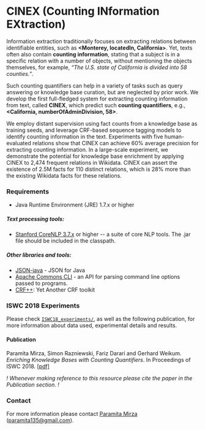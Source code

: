 # CINEX (Counting INformation EXtraction)

Information extraction traditionally focuses on extracting relations between identifiable entities, such as **<Monterey, locatedIn, California>**. Yet, texts often also contain **counting information**, stating that a subject is in a specific relation with a number of objects, without mentioning the objects themselves, for example, *“The U.S. state of California is divided into 58 counties.”*. 

Such counting quantifiers can help in a variety of tasks such as query answering or knowledge base curation, but are neglected by prior work. We develop the first full-fledged system for extracting counting information from text, called **CINEX**, which predict such **counting quantifiers**, e.g., **<California, numberOfAdminDivision, 58>**. 

We employ distant supervision using fact counts from a knowledge base as training seeds, and leverage CRF-based sequence tagging models to identify counting information in the text. Experiments with five human-evaluated relations show that CINEX can achieve 60% average precision for extracting counting information. In a large-scale experiment, we demonstrate the potential for knowledge base enrichment by applying CINEX to 2,474 frequent relations in Wikidata. CINEX can assert the existence of 2.5M facts for 110 distinct relations, which is 28% more than the existing Wikidata facts for these relations.

### Requirements
* Java Runtime Environment (JRE) 1.7.x or higher

##### Text processing tools:
* [Stanford CoreNLP 3.7.x](http://stanfordnlp.github.io/CoreNLP/) or higher -- a suite of core NLP tools. The .jar file should be included in the classpath.

##### Other libraries and tools:
* [JSON-java](https://mvnrepository.com/artifact/org.json/json) - JSON for Java
* [Apache Commons CLI](https://commons.apache.org/proper/commons-cli/) - an API for parsing command line options passed to programs.
* [CRF++](https://taku910.github.io/crfpp/): Yet Another CRF toolkit

### ISWC 2018 Experiments

Please check [`ISWC18_experiments/`](ISWC18_experiments/), as well as the following publication, for more information about data used, experimental details and results.

#### Publication
Paramita Mirza, Simon Razniewski, Fariz Darari and Gerhard Weikum. *Enriching Knowledge Bases with Counting Quantifiers*. In Proceedings of ISWC 2018. [[pdf]](https://arxiv.org/pdf/1807.03656.pdf)

_! Whenever making reference to this resource please cite the paper in the Publication section. !_

### Contact
For more information please contact [Paramita Mirza](http://paramitamirza.com/) (paramita135@gmail.com).

